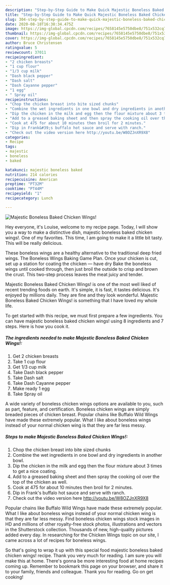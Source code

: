 ```yaml
---
description: "Step-by-Step Guide to Make Quick Majestic Boneless Baked Chicken Wings!"
title: "Step-by-Step Guide to Make Quick Majestic Boneless Baked Chicken Wings!"
slug: 304-step-by-step-guide-to-make-quick-majestic-boneless-baked-chicken-wings
date: 2020-08-18T16:38:34.475Z
image: https://img-global.cpcdn.com/recipes/7658145e5750dbe8/751x532cq70/majestic-boneless-baked-chicken-wings-recipe-main-photo.jpg
thumbnail: https://img-global.cpcdn.com/recipes/7658145e5750dbe8/751x532cq70/majestic-boneless-baked-chicken-wings-recipe-main-photo.jpg
cover: https://img-global.cpcdn.com/recipes/7658145e5750dbe8/751x532cq70/majestic-boneless-baked-chicken-wings-recipe-main-photo.jpg
author: Bruce Christensen
ratingvalue: 5
reviewcount: 37011
recipeingredient:
- "2 chicken breasts"
- "1 cup flour"
- "1/3 cup milk"
- "Dash black pepper"
- "Dash salt"
- "Dash Cayanne pepper"
- "1 egg"
- " Spray oil"
recipeinstructions:
- "Chop the chicken breast into bite sized chunks"
- "Combine the wet ingredients in one bowl and dry ingredients in another bowl."
- "Dip the chicken in the milk and egg then the flour mixture about 3 times to get a nice coating."
- "Add to a greased baking sheet and then spray the cooking oil over the top of the chicken as well."
- "Cook at 475 for about 10 minutes then broil for 2 minutes."
- "Dip in Frank&#39;s buffalo hot sauce and serve with ranch."
- "Check out the video version here http://youtu.be/W8OZJnXR9X8"
categories:
- Recipe
tags:
- majestic
- boneless
- baked

katakunci: majestic boneless baked 
nutrition: 214 calories
recipecuisine: American
preptime: "PT32M"
cooktime: "PT44M"
recipeyield: "1"
recipecategory: Lunch

---
```



![Majestic Boneless Baked Chicken Wings!](https://img-global.cpcdn.com/recipes/7658145e5750dbe8/751x532cq70/majestic-boneless-baked-chicken-wings-recipe-main-photo.jpg)

Hey everyone, it's Louise, welcome to my recipe page. Today, I will show you a way to make a distinctive dish, majestic boneless baked chicken wings!. One of my favorites. This time, I am going to make it a little bit tasty. This will be really delicious.

These boneless wings are a healthy alternative to the traditional deep fried wings. The Boneless Wings Baking Game Plan. Once your chicken is cut, set up a station for coating the chicken — have dry Bake the boneless wings until cooked through, then just broil the outside to crisp and brown the crust. This two-step process leaves the meat juicy and tender.

Majestic Boneless Baked Chicken Wings! is one of the most well liked of recent trending foods on earth. It's simple, it is fast, it tastes delicious. It's enjoyed by millions daily. They are fine and they look wonderful. Majestic Boneless Baked Chicken Wings! is something that I have loved my whole life.


To get started with this recipe, we must first prepare a few ingredients. You can have majestic boneless baked chicken wings! using 8 ingredients and 7 steps. Here is how you cook it.

<!--inarticleads1-->

##### The ingredients needed to make Majestic Boneless Baked Chicken Wings!:

1. Get 2 chicken breasts
1. Take 1 cup flour
1. Get 1/3 cup milk
1. Take Dash black pepper
1. Take Dash salt
1. Take Dash Cayanne pepper
1. Make ready 1 egg
1. Take  Spray oil


A wide variety of boneless chicken wings options are available to you, such as part, feature, and certification. Boneless chicken wings are simply breaded pieces of chicken breast. Popular chains like Buffalo Wild Wings have made these extremely popular. What I like about boneless wings instead of your normal chicken wing is that they are far less messy. 

<!--inarticleads2-->

##### Steps to make Majestic Boneless Baked Chicken Wings!:

1. Chop the chicken breast into bite sized chunks
1. Combine the wet ingredients in one bowl and dry ingredients in another bowl.
1. Dip the chicken in the milk and egg then the flour mixture about 3 times to get a nice coating.
1. Add to a greased baking sheet and then spray the cooking oil over the top of the chicken as well.
1. Cook at 475 for about 10 minutes then broil for 2 minutes.
1. Dip in Frank&#39;s buffalo hot sauce and serve with ranch.
1. Check out the video version here http://youtu.be/W8OZJnXR9X8


Popular chains like Buffalo Wild Wings have made these extremely popular. What I like about boneless wings instead of your normal chicken wing is that they are far less messy. Find boneless chicken wings stock images in HD and millions of other royalty-free stock photos, illustrations and vectors in the Shutterstock collection. Thousands of new, high-quality pictures added every day. In researching for the Chicken Wings topic on our site, I came across a lot of recipes for boneless wings. 

So that's going to wrap it up with this special food majestic boneless baked chicken wings! recipe. Thank you very much for reading. I am sure you will make this at home. There's gonna be more interesting food at home recipes coming up. Remember to bookmark this page on your browser, and share it to your family, friends and colleague. Thank you for reading. Go on get cooking!
